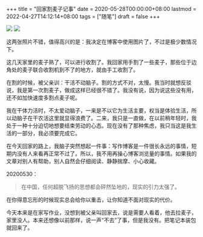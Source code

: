 +++
title = "回家割麦子记事"
date = 2020-05-28T00:00:00+08:00
lastmod = 2022-04-27T14:12:14+08:00
tags = ["随笔"]
draft = false
+++

![](https://images.yidajiabei.xyz/night.jpg)
![](https://images.yidajiabei.xyz/field.jpg)

这两张照片不错，值得高兴的是：我决定在博客中使用图片了，不过是极少数情况下。

这几天家里的麦子熟了，可以进行收割了。我回家用手割了一些麦子，那些位于边角处的麦子联合收割机到不了的地方，就由手工收割了。

在割的时候，被父亲训：干活不动脑子。割的方式不对，太慢。我当时就想反驳说，我是第一次割麦子，做成这样已经很不错了。我没有说，因为说这些没有用，还不如加快速度多割点麦子呢。

我在干体力活时，不太爱动脑子，一来是不以它为生活主要，权当是体验生活，所以动脑子在干农活这里就显得浪费了。二来，我只是一直做，在以前稍年轻时，我处于一种十分迫切地想要结束劳动的心态。现在没有了那种焦虑，我只当这是我生活的一部分，我必须要完成它。

在今天回家的路上，我脑子突然想起一件事：写作博客是一件很长永远的事情，短期内没有人来看再正常不过了。所以，我不用再操心博客浏览量的事情。如果我的文章对别人有帮助，别人自然会仔细阅读、静静揣摩、小心收藏。

20200530：

> 在中国，任何超脱飞扬的思想都会砰然坠地的，现实的引力太强了。

在你得意忘形的时候现实总会给你以重击，让你知道不面对现实的代价。

今天本来是在家写作业，没想到被父亲叫回家去，说是需要人看着，他去拉麦子，家里没人。本来还想像以前那样，说一声“不去”了事，但是我没有。把笔记本装包就回来了。
